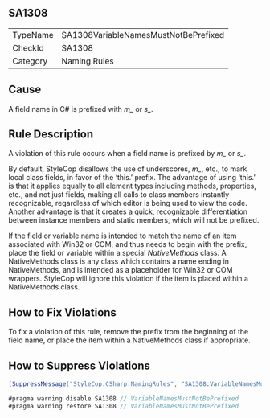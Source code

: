 ﻿## SA1308

<table>
<tr>
  <td>TypeName</td>
  <td>SA1308VariableNamesMustNotBePrefixed</td>
</tr>
<tr>
  <td>CheckId</td>
  <td>SA1308</td>
</tr>
<tr>
  <td>Category</td>
  <td>Naming Rules</td>
</tr>
</table>

## Cause

A field name in C# is prefixed with *m_* or *s_*.

## Rule Description

A violation of this rule occurs when a field name is prefixed by *m_* or *s_*.

By default, StyleCop disallows the use of underscores, *m_*, etc., to mark local class fields, in favor of the ‘this.’ prefix. The advantage of using ‘this.’ is that it applies equally to all element types including methods, properties, etc., and not just fields, making all calls to class members instantly recognizable, regardless of which editor is being used to view the code. Another advantage is that it creates a quick, recognizable differentiation between instance members and static members, which will not be prefixed.

If the field or variable name is intended to match the name of an item associated with Win32 or COM, and thus needs to begin with the prefix, place the field or variable within a special *NativeMethods* class. A NativeMethods class is any class which contains a name ending in NativeMethods, and is intended as a placeholder for Win32 or COM wrappers. StyleCop will ignore this violation if the item is placed within a NativeMethods class.

## How to Fix Violations

To fix a violation of this rule, remove the prefix from the beginning of the field name, or place the item within a NativeMethods class if appropriate.

## How to Suppress Violations

```csharp
[SuppressMessage("StyleCop.CSharp.NamingRules", "SA1308:VariableNamesMustNotBePrefixed", Justification = "Reviewed.")]
```

```csharp
#pragma warning disable SA1308 // VariableNamesMustNotBePrefixed
#pragma warning restore SA1308 // VariableNamesMustNotBePrefixed
```
